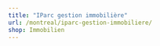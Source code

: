 ```yaml
---
title: "IParc gestion immobilière"
url: /montreal/iparc-gestion-immobiliere/
shop: Immobilien
---
```

